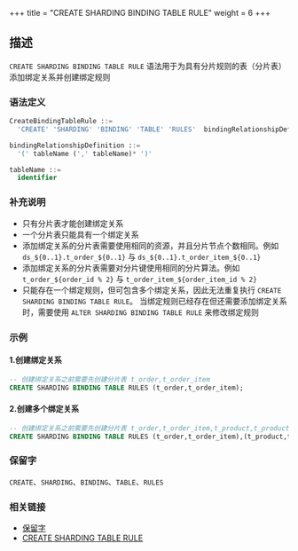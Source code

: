 +++
title = "CREATE SHARDING BINDING TABLE RULE"
weight = 6
+++

## 描述

`CREATE SHARDING BINDING TABLE RULE` 语法用于为具有分片规则的表（分片表）添加绑定关系并创建绑定规则

### 语法定义

```sql
CreateBindingTableRule ::=
  'CREATE' 'SHARDING' 'BINDING' 'TABLE' 'RULES'  bindingRelationshipDefinition  (',' bindingRelationshipDefinition )*

bindingRelationshipDefinition ::=
  '(' tableName (',' tableName)* ')'

tableName ::=
  identifier
```

### 补充说明

- 只有分片表才能创建绑定关系
- 一个分片表只能具有一个绑定关系
- 添加绑定关系的分片表需要使用相同的资源，并且分片节点个数相同。例如 `ds_${0..1}.t_order_${0..1}` 与 `ds_${0..1}.t_order_item_${0..1}`
- 添加绑定关系的分片表需要对分片键使用相同的分片算法。例如 `t_order_${order_id % 2}` 与 `t_order_item_${order_item_id % 2}`
- 只能存在一个绑定规则，但可包含多个绑定关系，因此无法重复执行 `CREATE SHARDING BINDING TABLE RULE`。 
  当绑定规则已经存在但还需要添加绑定关系时，需要使用 `ALTER SHARDING BINDING TABLE RULE` 来修改绑定规则

### 示例

#### 1.创建绑定关系

```sql
-- 创建绑定关系之前需要先创建分片表 t_order,t_order_item
CREATE SHARDING BINDING TABLE RULES (t_order,t_order_item);
```

#### 2.创建多个绑定关系

```sql
-- 创建绑定关系之前需要先创建分片表 t_order,t_order_item,t_product,t_product_item
CREATE SHARDING BINDING TABLE RULES (t_order,t_order_item),(t_product,t_product_item);
```

### 保留字

`CREATE`、`SHARDING`、`BINDING`、`TABLE`、`RULES`

### 相关链接

- [保留字](/cn/reference/distsql/syntax/reserved-word/)
- [CREATE SHARDING TABLE RULE](/cn/reference/distsql/syntax/rdl/rule-definition/create-sharding-table-rule/)
